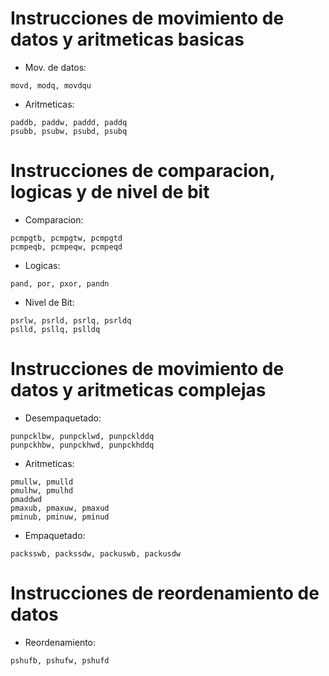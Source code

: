 
# Instrucciones de movimiento de datos y aritmeticas basicas
- Mov. de datos:
```
movd, modq, movdqu
```
- Aritmeticas:
```
paddb, paddw, paddd, paddq
psubb, psubw, psubd, psubq
```
# Instrucciones de comparacion, logicas y de nivel de bit
- Comparacion:
```
pcmpgtb, pcmpgtw, pcmpgtd
pcmpeqb, pcmpeqw, pcmpeqd
```
- Logicas:
```
pand, por, pxor, pandn
```
- Nivel de Bit:
```
psrlw, psrld, psrlq, psrldq
pslld, psllq, pslldq
```

# Instrucciones de movimiento de datos y aritmeticas complejas
- Desempaquetado:
```
punpcklbw, punpcklwd, punpcklddq
punpckhbw, punpckhwd, punpckhddq
```
- Aritmeticas:
```
pmullw, pmulld
pmulhw, pmulhd
pmaddwd
pmaxub, pmaxuw, pmaxud
pminub, pminuw, pminud
```
- Empaquetado:
```
packsswb, packssdw, packuswb, packusdw
```
# Instrucciones de reordenamiento de datos
- Reordenamiento:
```
pshufb, pshufw, pshufd
```

